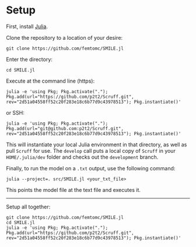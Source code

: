 # Setup

First, install [Julia](https://julialang.org/downloads/).

Clone the repository to a location of your desire:
```
git clone https://github.com/femtomc/SMILE.jl
```

Enter the directory:
```
cd SMILE.jl
```

Execute at the command line (https):
```
julia -e 'using Pkg; Pkg.activate("."); Pkg.add(url="https://github.com/p2t2/Scruff.git", rev="2d51a04558ff52c20f283e18c6b77d9c43978513"); Pkg.instantiate()'
```

or SSH:
```
julia -e 'using Pkg; Pkg.activate("."); Pkg.add(url="git@github.com:p2t2/Scruff.git", rev="2d51a04558ff52c20f283e18c6b77d9c43978513"); Pkg.instantiate()'
```

This will instantiate your local Julia environment in that directory, as well as pull `Scruff` for use. The `develop` call puts a local copy of `Scruff` in your `HOME/.julia/dev` folder and checks out the `development` branch.

Finally, to run the model on a `.txt` output, use the following command:
```
julia --project=. src/SMILE.jl <your_txt_file>
```

This points the model file at the text file and executes it.

---

Setup all together:
```
git clone https://github.com/femtomc/SMILE.jl
cd SMILE.jl
julia -e 'using Pkg; Pkg.activate("."); Pkg.add(url="https://github.com/p2t2/Scruff.git", rev="2d51a04558ff52c20f283e18c6b77d9c43978513"); Pkg.instantiate()'
```
